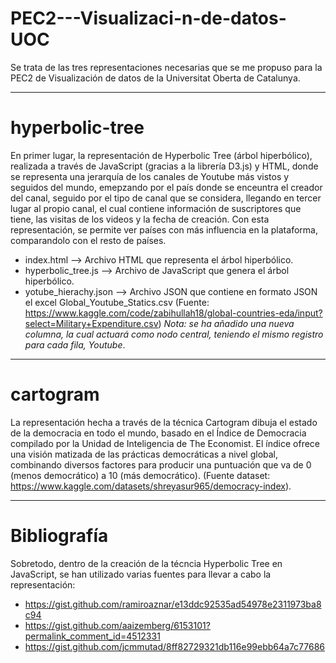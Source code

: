 # PEC2---Visualizaci-n-de-datos-UOC
Se trata de las tres representaciones necesarias que se me propuso para la PEC2 de Visualización de datos de la Universitat Oberta de Catalunya.

-----------------------------------------------------------------------------------------------------------------------------------------------------------------------------------------------------------------------------------------------------

# hyperbolic-tree
En primer lugar, la representación de Hyperbolic Tree (árbol hiperbólico), realizada a través de JavaScript (gracias a la librería D3.js) y HTML, donde se representa una jerarquía de los canales de Youtube más vistos y seguidos del mundo, emepzando por el país donde se enceuntra el creador del canal, seguido por el tipo de canal que se considera, llegando en tercer lugar al propio canal, el cual contiene información de suscriptores que tiene, las visitas de los videos y la fecha de creación. Con esta representación, se permite ver países con más influencia en la plataforma, comparandolo con el resto de países.

  - index.html -->  Archivo HTML que representa el árbol hiperbólico.
  - hyperbolic_tree.js --> Archivo de JavaScript que genera el árbol hiperbólico.
  - yotube_hierachy.json --> Archivo JSON que contiene en formato JSON el excel Global_Youtube_Statics.csv (Fuente: https://www.kaggle.com/code/zabihullah18/global-countries-eda/input?select=Military+Expenditure.csv) *Nota: se ha añadido una nueva columna, la cual actuará como nodo central, teniendo el mismo registro para cada fila, Youtube*.

-----------------------------------------------------------------------------------------------------------------------------------------------------------------------------------------------------------------------------------------------------

# cartogram
La representación hecha a través de la técnica Cartogram dibuja el estado de la democracia en todo el mundo, basado en el Índice de Democracia compilado por la Unidad de Inteligencia de The Economist. El índice ofrece una visión matizada de las prácticas democráticas a nivel global, combinando diversos factores para producir una puntuación que va de 0 (menos democrático) a 10 (más democrático). (Fuente dataset: https://www.kaggle.com/datasets/shreyasur965/democracy-index).


-----------------------------------------------------------------------------------------------------------------------------------------------------------------------------------------------------------------------------------------------------

# Bibliografía
Sobretodo, dentro de la creación de la técncia Hyperbolic Tree en JavaScript, se han utilizado varias fuentes para llevar a cabo la representación:
- https://gist.github.com/ramiroaznar/e13ddc92535ad54978e2311973ba8c94
- https://gist.github.com/aaizemberg/6153101?permalink_comment_id=4512331
- https://gist.github.com/jcmmutad/8ff82729321db116e99ebb64a7c77686
